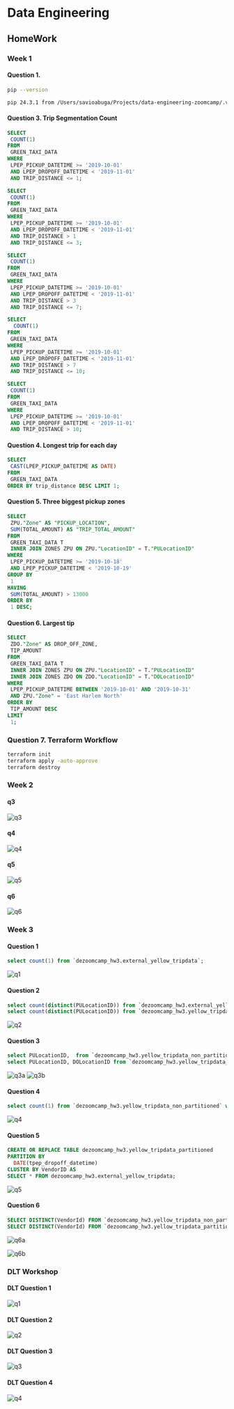 
# Data Engineering

## HomeWork

### Week 1

#### Question 1.

```bash
pip --version
```
```bash
pip 24.3.1 from /Users/savioabuga/Projects/data-engineering-zoomcamp/.venv/lib/python3.12/site-packages/pip (python 3.12)
```

#### Question 3. Trip Segmentation Count

```sql
SELECT
 COUNT(1)
FROM
 GREEN_TAXI_DATA
WHERE
 LPEP_PICKUP_DATETIME >= '2019-10-01'
 AND LPEP_DROPOFF_DATETIME < '2019-11-01'
 AND TRIP_DISTANCE <= 1;

SELECT
 COUNT(1)
FROM
 GREEN_TAXI_DATA
WHERE
 LPEP_PICKUP_DATETIME >= '2019-10-01'
 AND LPEP_DROPOFF_DATETIME < '2019-11-01'
 AND TRIP_DISTANCE > 1
 AND TRIP_DISTANCE <= 3;

SELECT
 COUNT(1)
FROM
 GREEN_TAXI_DATA
WHERE
 LPEP_PICKUP_DATETIME >= '2019-10-01'
 AND LPEP_DROPOFF_DATETIME < '2019-11-01'
 AND TRIP_DISTANCE > 3
 AND TRIP_DISTANCE <= 7;

SELECT
  COUNT(1)
FROM
 GREEN_TAXI_DATA
WHERE
 LPEP_PICKUP_DATETIME >= '2019-10-01'
 AND LPEP_DROPOFF_DATETIME < '2019-11-01'
 AND TRIP_DISTANCE > 7
 AND TRIP_DISTANCE <= 10;

SELECT
 COUNT(1)
FROM
 GREEN_TAXI_DATA
WHERE
 LPEP_PICKUP_DATETIME >= '2019-10-01'
 AND LPEP_DROPOFF_DATETIME < '2019-11-01'
 AND TRIP_DISTANCE > 10;
```

#### Question 4. Longest trip for each day

```sql
SELECT
 CAST(LPEP_PICKUP_DATETIME AS DATE)
FROM
 GREEN_TAXI_DATA
ORDER BY trip_distance DESC LIMIT 1;
```

#### Question 5. Three biggest pickup zones

```sql
SELECT
 ZPU."Zone" AS "PICKUP_LOCATION",
 SUM(TOTAL_AMOUNT) AS "TRIP_TOTAL_AMOUNT"
FROM
 GREEN_TAXI_DATA T
 INNER JOIN ZONES ZPU ON ZPU."LocationID" = T."PULocationID"
WHERE
 LPEP_PICKUP_DATETIME >= '2019-10-18'
 AND LPEP_PICKUP_DATETIME < '2019-10-19'
GROUP BY
 1
HAVING
 SUM(TOTAL_AMOUNT) > 13000
ORDER BY
 1 DESC;
```

#### Question 6. Largest tip

```sql
SELECT
 ZDO."Zone" AS DROP_OFF_ZONE,
 TIP_AMOUNT
FROM
 GREEN_TAXI_DATA T
 INNER JOIN ZONES ZPU ON ZPU."LocationID" = T."PULocationID"
 INNER JOIN ZONES ZDO ON ZDO."LocationID" = T."DOLocationID"
WHERE
 LPEP_PICKUP_DATETIME BETWEEN '2019-10-01' AND '2019-10-31'
 AND ZPU."Zone" = 'East Harlem North'
ORDER BY
 TIP_AMOUNT DESC
LIMIT
 1;
```

### Question 7. Terraform Workflow

```bash
terraform init
terraform apply -auto-approve
terraform destroy
```

### Week 2

#### q3

![q3](./week2/homework/q3.png)

#### q4

![q4](./week2/homework/q4.png)

#### q5

![q5](./week2/homework/q5.png)

#### q6

![q6](./week2/homework/q6.png)

### Week 3

#### Question 1

```sql
select count(1) from `dezoomcamp_hw3.external_yellow_tripdata`;
```

![q1](./week3/homework/q1.png)

#### Question 2

```sql
select count(distinct(PULocationID)) from `dezoomcamp_hw3.external_yellow_tripdata`;
select count(distinct(PULocationID)) from `dezoomcamp_hw3.yellow_tripdata_non_partitioned`; -- 155.2 MBs
```

![q2](./week3/homework/q2.png)

#### Question 3

```sql
select PULocationID,  from `dezoomcamp_hw3.yellow_tripdata_non_partitioned`;
select PULocationID, DOLocationID from `dezoomcamp_hw3.yellow_tripdata_non_partitioned`;
```

![q3a](./week3/homework/q3a.png)
![q3b](./week3/homework/q3b.png)

#### Question 4

```sql
select count(1) from `dezoomcamp_hw3.yellow_tripdata_non_partitioned` where fare_amount = 0;
```

![q4](./week3/homework/q4.png)

#### Question 5

```sql
CREATE OR REPLACE TABLE dezoomcamp_hw3.yellow_tripdata_partitioned
PARTITION BY
  DATE(tpep_dropoff_datetime) 
CLUSTER BY VendorID AS
SELECT * FROM dezoomcamp_hw3.external_yellow_tripdata;
```

![q5](./week3/homework/q5.png)

#### Question 6

```sql
SELECT DISTINCT(VendorId) FROM `dezoomcamp_hw3.yellow_tripdata_non_partitioned` WHERE DATE(tpep_dropoff_datetime) BETWEEN '2024-03-01' AND '2024-03-15'; -- ~301MBs
SELECT DISTINCT(VendorId) FROM `dezoomcamp_hw3.yellow_tripdata_partitioned_clustered` WHERE DATE(tpep_dropoff_datetime) BETWEEN '2024-03-01' AND '2024-03-15'; -- 26MBs
```

![q6a](./week3/homework/q6a.png)

![q6b](./week3/homework/q6b.png)

### DLT Workshop

#### DLT Question 1

![q1](./workshops/homework/q1.png)

#### DLT Question 2

![q2](./workshops/homework/q2.png)

#### DLT Question 3

![q3](./workshops/homework/q3.png)

#### DLT Question 4

![q4](./workshops/homework/q4.png)
